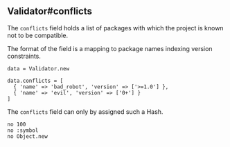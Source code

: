 ## Validator#conflicts

The `conflicts` field holds a list of packages with which the project is
known not to be compatible.

The format of the field is a mapping to package names indexing version
constraints.

    data = Validator.new

    data.conflicts = [
      { 'name' => 'bad_robot', 'version' => ['>=1.0'] },
      { 'name' => 'evil', 'version' => ['0+'] }
    ]

The `conflicts` field can only by assigned such a Hash.

    no 100
    no :symbol
    no Object.new

